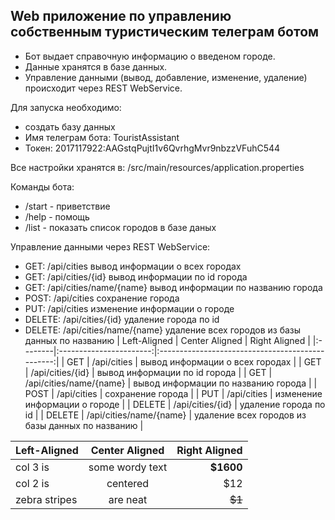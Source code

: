 ## Web приложение по управлению собственным туристическим телеграм ботом ##

* Бот выдает справочную информацию о введеном городе.
* Данные хранятся в базе данных.
* Управление данными (вывод, добавление, изменение, удаление) происходит через REST WebService.

Для запуска необходимо:
* cоздать базу данных
* Имя телеграм бота: TouristAssistant
* Токен: 2017117922:AAGstqPujtI1v6QvrhgMvr9nbzzVFuhC544

Все настройки хранятся в: /src/main/resources/application.properties

Команды бота:
* /start - приветствие
* /help - помощь
* /list - показать список городов в базе даных

Управление данными через REST WebService:
* GET:     /api/cities                вывод информации о всех городах
* GET:     /api/cities/{id}           вывод информации по id города
* GET:     /api/cities/name/{name}    вывод информации по названию города
* POST:    /api/cities                сохранение города
* PUT:     /api/cities                изменение информации о городе
* DELETE:  /api/cities/{id}           удаление города по id
* DELETE:  /api/cities/name/{name}    удаление всех городов из базы данных по названию
| Left-Aligned  | Center Aligned  | Right Aligned |
|:--------|:-----------------------:|:------------------------------------------------:|
| GET     | /api/cities             | вывод информации о всех городах                  |
| GET     | /api/cities/{id}        | вывод информации по id города                    |
| GET     | /api/cities/name/{name} | вывод информации по названию города   </head>    |
| POST    | /api/cities             | сохранение города                                |
| PUT     | /api/cities             | изменение информации о городе                    |
| DELETE  | /api/cities/{id}        | удаление города по id   </head>                  |
| DELETE  | /api/cities/name/{name} | удаление всех городов из базы данных по названию |


| Left-Aligned  | Center Aligned  | Right Aligned |
|:------------- |:---------------:| -------------:|
| col 3 is      | some wordy text |     **$1600** |
| col 2 is      | centered        |         $12   |
| zebra stripes | are neat        |        ~~$1~~ |

